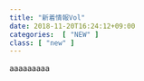 ```yaml
---
title: "新着情報Vol"
date: 2018-11-20T16:24:12+09:00
categories:  [ "NEW" ]
class: [ "new" ]
---
```

aaaaaaaaa
